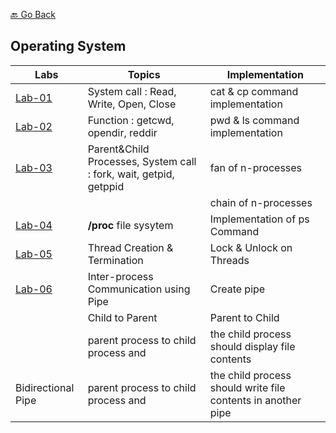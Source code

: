 [🔙 Go Back](https://github.com/Sandip-Kanzariya/5th-Semester)
## Operating System 

|Labs|Topics|Implementation|
|---|---|---|
|[Lab-01](https://github.com/Sandip-Kanzariya/5th-Semester/tree/os/Labs/Lab01)|System call : Read, Write, Open, Close|cat & cp command implementation| 
|[Lab-02](https://github.com/Sandip-Kanzariya/5th-Semester/tree/os/Labs/Lab02)|Function : getcwd, opendir, reddir|pwd & ls command implementation| 
|[Lab-03](https://github.com/Sandip-Kanzariya/5th-Semester/tree/os/Labs/Lab03)|Parent&Child Processes, System call : fork, wait, getpid, getppid|fan of n-processes| 
|  | |chain of n-processes| 
|[Lab-04](https://github.com/Sandip-Kanzariya/5th-Semester/tree/os/Labs/Lab04)| **/proc** file sysytem |Implementation of ps Command  |
|[Lab-05](https://github.com/Sandip-Kanzariya/5th-Semester/tree/os/Labs/Lab05)|Thread Creation & Termination|Lock & Unlock on Threads |
|[Lab-06](https://github.com/Sandip-Kanzariya/5th-Semester/tree/os/Labs/Lab06)|Inter-process Communication using Pipe|Create pipe|
| | Child to Parent | Parent to Child|
| |parent process to child process and | the child process should display file contents|
|Bidirectional Pipe| parent process to child process and | the child process should write file contents in another pipe|

